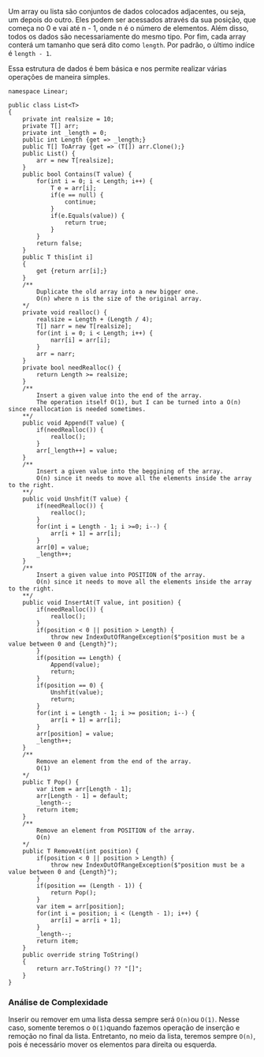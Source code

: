 Um array ou lista são conjuntos de dados colocados adjacentes, ou seja, um depois do outro. Eles podem ser acessados através da sua posição, que começa no 0 e vai até n - 1, onde n é o número de elementos. Além disso, todos os dados são necessariamente do mesmo tipo. Por fim, cada array conterá um tamanho que será dito como `length`. Por padrão, o último indíce é `length - 1`.

Essa estrutura de dados é bem básica e nos permite realizar várias operações de maneira simples.

```
namespace Linear;

public class List<T>
{
    private int realsize = 10;
    private T[] arr;
    private int _length = 0;
    public int Length {get => _length;}
    public T[] ToArray {get => (T[]) arr.Clone();}
    public List() {
        arr = new T[realsize];
    }
    public bool Contains(T value) {
        for(int i = 0; i < Length; i++) {
            T e = arr[i];
            if(e == null) {
                continue;
            }
            if(e.Equals(value)) {
                return true;
            }
        }
        return false;
    }
    public T this[int i] 
    {
        get {return arr[i];}    
    }
    /**
        Duplicate the old array into a new bigger one.
        O(n) where n is the size of the original array.
    */
    private void realloc() {
        realsize = Length + (Length / 4);
        T[] narr = new T[realsize];
        for(int i = 0; i < Length; i++) {
            narr[i] = arr[i];
        }
        arr = narr;
    }
    private bool needRealloc() {
        return Length >= realsize;
    }
    /**
        Insert a given value into the end of the array.
        The operation itself O(1), but I can be turned into a O(n) since reallocation is needed sometimes.
    **/
    public void Append(T value) {
        if(needRealloc()) {
            realloc();
        }
        arr[_length++] = value;
    }
    /**
        Insert a given value into the beggining of the array.
        O(n) since it needs to move all the elements inside the array to the right.
    **/
    public void Unshfit(T value) {
        if(needRealloc()) {
            realloc();
        }
        for(int i = Length - 1; i >=0; i--) {
            arr[i + 1] = arr[i];
        }
        arr[0] = value;
        _length++;
    }
    /**
        Insert a given value into POSITION of the array.
        O(n) since it needs to move all the elements inside the array to the right.
    **/
    public void InsertAt(T value, int position) {
        if(needRealloc()) {
            realloc();
        }
        if(position < 0 || position > Length) {
            throw new IndexOutOfRangeException($"position must be a value between 0 and {Length}");
        }
        if(position == Length) {
            Append(value);
            return;
        }
        if(position == 0) {
            Unshfit(value);
            return;
        }        
        for(int i = Length - 1; i >= position; i--) {
            arr[i + 1] = arr[i];
        }
        arr[position] = value;
        _length++;
    }
    /**
        Remove an element from the end of the array.
        O(1)
    */
    public T Pop() {
        var item = arr[Length - 1];
        arr[Length - 1] = default;
        _length--;
        return item;
    }
    /**
        Remove an element from POSITION of the array.
        O(n)
    */
    public T RemoveAt(int position) {
        if(position < 0 || position > Length) {
            throw new IndexOutOfRangeException($"position must be a value between 0 and {Length}");
        }
        if(position == (Length - 1)) {
            return Pop();
        }
        var item = arr[position];
        for(int i = position; i < (Length - 1); i++) {
            arr[i] = arr[i + 1];
        }
        _length--;
        return item;
    }
    public override string ToString()
    {
        return arr.ToString() ?? "[]";
    }
}
```

### Análise de Complexidade
Inserir ou remover em uma lista dessa sempre será `O(n)`ou `O(1)`. Nesse caso, somente teremos o `O(1)`quando fazemos operação de inserção e remoção no final da lista. Entretanto, no meio da lista, teremos sempre `O(n)`, pois é necessário mover os elementos para direita ou esquerda.